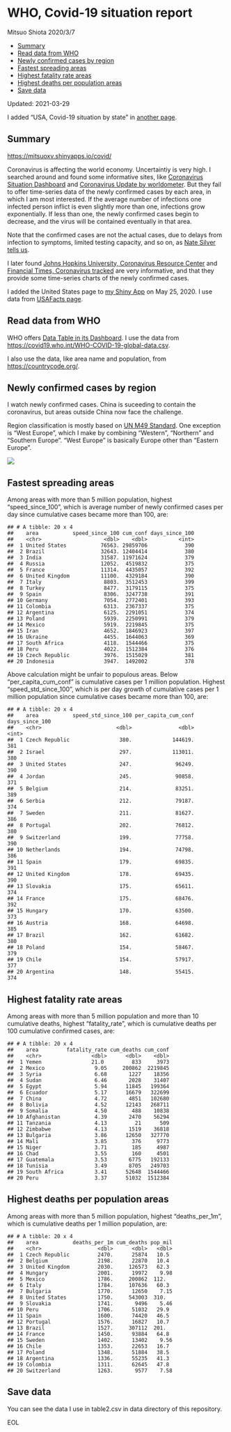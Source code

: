WHO, Covid-19 situation report
================
Mitsuo Shiota
2020/3/7

-   [Summary](#summary)
-   [Read data from WHO](#read-data-from-who)
-   [Newly confirmed cases by region](#newly-confirmed-cases-by-region)
-   [Fastest spreading areas](#fastest-spreading-areas)
-   [Highest fatality rate areas](#highest-fatality-rate-areas)
-   [Highest deaths per population
    areas](#highest-deaths-per-population-areas)
-   [Save data](#save-data)

Updated: 2021-03-29

I added “USA, Covid-19 situation by state” in [another page](USA.md).

## Summary

<https://mitsuoxv.shinyapps.io/covid/>

Coronavirus is affecting the world economy. Uncertaintiy is very high. I
searched around and found some informative sites, like [Coronavirus
Situation
Dashboard](https://who.maps.arcgis.com/apps/opsdashboard/index.html#/c88e37cfc43b4ed3baf977d77e4a0667)
and [Coronavirus Update by
worldometer](https://www.worldometers.info/coronavirus/). But they fail
to offer time-series data of the newly confirmed cases by each area, in
which I am most interested. If the average number of infections one
infected person inflict is even slightly more than one, infections grow
exponentially. If less than one, the newly confirmed cases begin to
decrease, and the virus will be contained eventually in that area.

Note that the confirmed cases are not the actual cases, due to delays
from infection to symptoms, limited testing capacity, and so on, as
[Nate Silver tells
us](https://fivethirtyeight.com/features/coronavirus-case-counts-are-meaningless/).

I later found [Johns Hopkins University, Coronavirus Resource
Center](https://coronavirus.jhu.edu/) and [Financial Times, Coronavirus
tracked](https://www.ft.com/content/a26fbf7e-48f8-11ea-aeb3-955839e06441)
are very informative, and that they provide some time-series charts of
the newly confirmed cases.

I added the United States page to [my Shiny
App](https://mitsuoxv.shinyapps.io/covid/) on May 25, 2020. I use data
from [USAFacts
page](https://usafacts.org/visualizations/coronavirus-covid-19-spread-map/).

## Read data from WHO

WHO offers [Data Table in its Dashboard](https://covid19.who.int/table).
I use the data from
<https://covid19.who.int/WHO-COVID-19-global-data.csv>.

I also use the data, like area name and population, from
<https://countrycode.org/>.

## Newly confirmed cases by region

I watch newly confirmed cases. China is suceeding to contain the
coronavirus, but areas outside China now face the challenge.

Region classification is mostly based on [UN M49
Standard](https://unstats.un.org/unsd/methodology/m49/). One exception
is “West Europe”, which I make by combining “Western”, “Northern” and
“Southern Europe”. “West Europe” is basically Europe other than “Eastern
Europe”.

![](README_files/figure-gfm/chart-1.png)<!-- -->

## Fastest spreading areas

Among areas with more than 5 million population, highest
“speed\_since\_100”, which is average number of newly confirmed cases
per day since cumulative cases became more than 100, are:

    ## # A tibble: 20 x 4
    ##    area           speed_since_100 cum_conf days_since_100
    ##    <chr>                    <dbl>    <dbl>          <int>
    ##  1 United States           76563. 29859706            390
    ##  2 Brazil                  32643. 12404414            380
    ##  3 India                   31587. 11971624            379
    ##  4 Russia                  12052.  4519832            375
    ##  5 France                  11314.  4435057            392
    ##  6 United Kingdom          11100.  4329184            390
    ##  7 Italy                    8803.  3512453            399
    ##  8 Turkey                   8477.  3179115            375
    ##  9 Spain                    8306.  3247738            391
    ## 10 Germany                  7054.  2772401            393
    ## 11 Colombia                 6313.  2367337            375
    ## 12 Argentina                6125.  2291051            374
    ## 13 Poland                   5939.  2250991            379
    ## 14 Mexico                   5919.  2219845            375
    ## 15 Iran                     4652.  1846923            397
    ## 16 Ukraine                  4455.  1644063            369
    ## 17 South Africa             4118.  1544466            375
    ## 18 Peru                     4022.  1512384            376
    ## 19 Czech Republic           3976.  1515029            381
    ## 20 Indonesia                3947.  1492002            378

Above calculation might be unfair to populous areas. Below
“per\_capita\_cum\_conf” is cumulative cases per 1 million population.
Highest “speed\_std\_since\_100”, which is per day growth of cumulative
cases per 1 million population since cumulative cases became more than
100, are:

    ## # A tibble: 20 x 4
    ##    area           speed_std_since_100 per_capita_cum_conf days_since_100
    ##    <chr>                        <dbl>               <dbl>          <int>
    ##  1 Czech Republic                380.             144619.            381
    ##  2 Israel                        297.             113011.            380
    ##  3 United States                 247.              96249.            390
    ##  4 Jordan                        245.              90858.            371
    ##  5 Belgium                       214.              83251.            389
    ##  6 Serbia                        212.              79187.            374
    ##  7 Sweden                        211.              81627.            386
    ##  8 Portugal                      202.              76812.            380
    ##  9 Switzerland                   199.              77758.            390
    ## 10 Netherlands                   194.              74798.            386
    ## 11 Spain                         179.              69835.            391
    ## 12 United Kingdom                178.              69435.            390
    ## 13 Slovakia                      175.              65611.            374
    ## 14 France                        175.              68476.            392
    ## 15 Hungary                       170.              63500.            373
    ## 16 Austria                       168.              64698.            385
    ## 17 Brazil                        162.              61682.            380
    ## 18 Poland                        154.              58467.            379
    ## 19 Chile                         154.              57917.            377
    ## 20 Argentina                     148.              55415.            374

## Highest fatality rate areas

Among areas with more than 5 million population and more than 10
cumulative deaths, highest “fatality\_rate”, which is cumulative deaths
per 100 cumulative confirmed cases, are:

    ## # A tibble: 20 x 4
    ##    area         fatality_rate cum_deaths cum_conf
    ##    <chr>                <dbl>      <dbl>    <dbl>
    ##  1 Yemen                21.0         833     3973
    ##  2 Mexico                9.05     200862  2219845
    ##  3 Syria                 6.68       1227    18356
    ##  4 Sudan                 6.46       2028    31407
    ##  5 Egypt                 5.94      11845   199364
    ##  6 Ecuador               5.17      16679   322699
    ##  7 China                 4.72       4851   102680
    ##  8 Bolivia               4.52      12143   268711
    ##  9 Somalia               4.50        488    10838
    ## 10 Afghanistan           4.39       2470    56294
    ## 11 Tanzania              4.13         21      509
    ## 12 Zimbabwe              4.13       1519    36818
    ## 13 Bulgaria              3.86      12650   327770
    ## 14 Mali                  3.85        376     9773
    ## 15 Niger                 3.71        185     4987
    ## 16 Chad                  3.55        160     4501
    ## 17 Guatemala             3.53       6775   192133
    ## 18 Tunisia               3.49       8705   249703
    ## 19 South Africa          3.41      52648  1544466
    ## 20 Peru                  3.37      51032  1512384

## Highest deaths per population areas

Among areas with more than 5 million population, highest
“deaths\_per\_1m”, which is cumulative deaths per 1 million population,
are:

    ## # A tibble: 20 x 4
    ##    area           deaths_per_1m cum_deaths pop_mil
    ##    <chr>                  <dbl>      <dbl>   <dbl>
    ##  1 Czech Republic         2470.      25874   10.5 
    ##  2 Belgium                2198.      22870   10.4 
    ##  3 United Kingdom         2030.     126573   62.3 
    ##  4 Hungary                2001.      19972    9.98
    ##  5 Mexico                 1786.     200862  112.  
    ##  6 Italy                  1784.     107636   60.3 
    ##  7 Bulgaria               1770.      12650    7.15
    ##  8 United States          1750.     543003  310.  
    ##  9 Slovakia               1741.       9496    5.46
    ## 10 Peru                   1706.      51032   29.9 
    ## 11 Spain                  1600.      74420   46.5 
    ## 12 Portugal               1576.      16827   10.7 
    ## 13 Brazil                 1527.     307112  201.  
    ## 14 France                 1450.      93884   64.8 
    ## 15 Sweden                 1402.      13402    9.56
    ## 16 Chile                  1353.      22653   16.7 
    ## 17 Poland                 1348.      51884   38.5 
    ## 18 Argentina              1336.      55235   41.3 
    ## 19 Colombia               1311.      62645   47.8 
    ## 20 Switzerland            1263.       9577    7.58

## Save data

You can see the data I use in table2.csv in data directory of this
repository.

EOL
